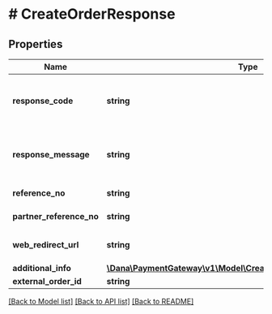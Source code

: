 # # CreateOrderResponse

## Properties

Name | Type | Description | Notes
------------ | ------------- | ------------- | -------------
**response_code** | **string** | Response code. Refer to https://dashboard.dana.id/api-docs/read/243#paymentgatewayprod-paymentRedirect-ResponseCodeandMessage |
**response_message** | **string** | Response message. Refer to https://dashboard.dana.id/api-docs/read/243#paymentgatewayprod-paymentRedirect-ResponseCodeandMessage |
**reference_no** | **string** | Transaction identifier on DANA system. Present if successfully processed | [optional]
**partner_reference_no** | **string** | Transaction identifier on partner system |
**web_redirect_url** | **string** | Checkout URLs. Present if successfully processed and payment method is not OVO/Virtual Account/QRIS | [optional]
**additional_info** | [**\Dana\PaymentGateway\v1\Model\CreateOrderResponseAdditionalInfo**](CreateOrderResponseAdditionalInfo.md) | Additional information | [optional]
**external_order_id** | **string** | External order identifier | [optional]

[[Back to Model list]](../../README.md#models) [[Back to API list]](../../README.md#endpoints) [[Back to README]](../../README.md)
